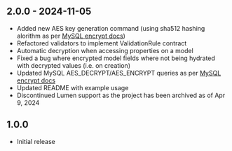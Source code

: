 ## 2.0.0 - 2024-11-05

-   Added new AES key generation command (using sha512 hashing alorithm as per [MySQL encrypt docs](https://dev.mysql.com/doc/refman/8.0/en/encryption-functions.html#function_aes-decrypt))
-   Refactored validators to implement ValidationRule contract
-   Automatic decryption when accessing properties on a model
-   Fixed a bug where encrypted model fields where not being hydrated with decrypted values (i.e. on creation)
-   Updated MySQL AES_DECRYPT/AES_ENCRYPT queries as per [MySQL encrypt docs](https://dev.mysql.com/doc/refman/8.0/en/encryption-functions.html#function_aes-decrypt)
-   Updated README with example usage
-   Discontinued Lumen support as the project has been archived as of Apr 9, 2024

## 1.0.0

-   Initial release
